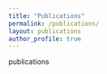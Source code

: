```yaml
---
title: "Publications"
permalink: /publications/
layout: publications
author_profile: true
---
```


publications 